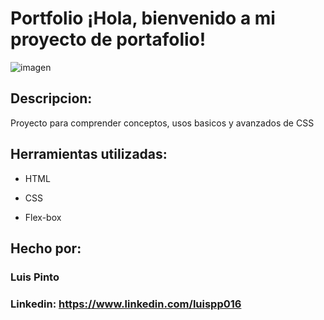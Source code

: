 # Portfolio ¡Hola, bienvenido a mi proyecto de portafolio!

![imagen](https://cdn1.gnarususercontent.com.br/6/450324/9facae6f-79bf-48f3-b3a9-b4f9284802d7.png)  

## Descripcion:

Proyecto para comprender conceptos, usos basicos y avanzados de CSS

## Herramientas utilizadas:

* HTML

* CSS

* Flex-box

## Hecho por:

### Luis Pinto

### Linkedin: https://www.linkedin.com/luispp016
